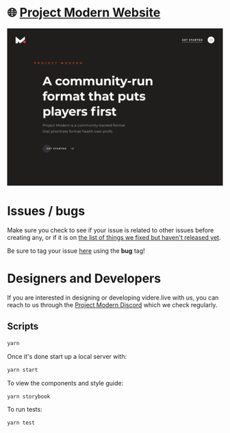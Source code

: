 # 🌐 [Project Modern Website](https://projectmodern.gg)

[![Site preview](/public/social-image.png)](https://projectmodern.gg)

# Issues / bugs

Make sure you check to see if your issue is related to other issues before creating any, or if it is on [the list of things we fixed but haven't released yet](https://github.com/Project-Modern/website/wiki/features-and-fixes-not-released-yet).

Be sure to tag your issue [here](https://github.com/Project-Modern/website/issues) using the **bug** tag!

# Designers and Developers

If you  are interested in designing or developing videre.live with us, you can reach to us through the [Project Modern Discord](https://discord.gg/mjtTnr8) which we check regularly.

## Scripts

```bash
yarn
```

Once it's done start up a local server with:

```bash
yarn start
```

To view the components and style guide:

```bash
yarn storybook
```

To run tests:

```bash
yarn test
```
